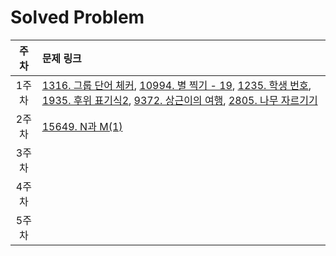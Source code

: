 # Solved Problem

| 주차  | 문제 링크                                       |
| :---: | :---------------------------------------------- |
| 1주차 | [1316. 그룹 단어 체커](https://www.acmicpc.net/problem/1316), [10994. 별 찍기 - 19](https://www.acmicpc.net/problem/10994), [1235. 학생 번호](https://www.acmicpc.net/problem/1235), [1935. 후위 표기식2](https://www.acmicpc.net/problem/1935), [9372. 상근이의 여행](https://www.acmicpc.net/problem/9372), [2805. 나무 자르기기](https://www.acmicpc.net/problem/2805) |
| 2주차 |[15649. N과 M(1)](https://www.acmicpc.net/problem/15649)  |
| 3주차 |                                                |
| 4주차 |                                                |
| 5주차 |                                                |